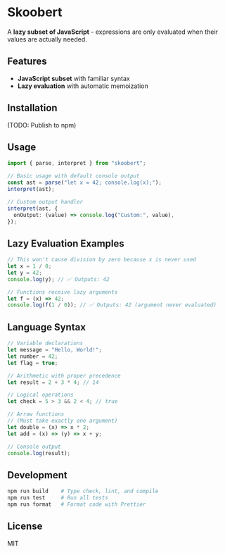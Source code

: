 # Skoobert

A **lazy subset of JavaScript** - expressions are only evaluated when their values are actually needed.

## Features

- **JavaScript subset** with familiar syntax
- **Lazy evaluation** with automatic memoization

## Installation

(TODO: Publish to npm)

## Usage

```typescript
import { parse, interpret } from "skoobert";

// Basic usage with default console output
const ast = parse("let x = 42; console.log(x);");
interpret(ast);

// Custom output handler
interpret(ast, {
  onOutput: (value) => console.log("Custom:", value),
});
```

## Lazy Evaluation Examples

```javascript
// This won't cause division by zero because x is never used
let x = 1 / 0;
let y = 42;
console.log(y); // ✅ Outputs: 42

// Functions receive lazy arguments
let f = (x) => 42;
console.log(f(1 / 0)); // ✅ Outputs: 42 (argument never evaluated)
```

## Language Syntax

```javascript
// Variable declarations
let message = "Hello, World!";
let number = 42;
let flag = true;

// Arithmetic with proper precedence
let result = 2 + 3 * 4; // 14

// Logical operations
let check = 5 > 3 && 2 < 4; // true

// Arrow functions
// (Must take exactly one argument)
let double = (x) => x * 2;
let add = (x) => (y) => x + y;

// Console output
console.log(result);
```

## Development

```bash
npm run build    # Type check, lint, and compile
npm run test     # Run all tests
npm run format   # Format code with Prettier
```

## License

MIT
